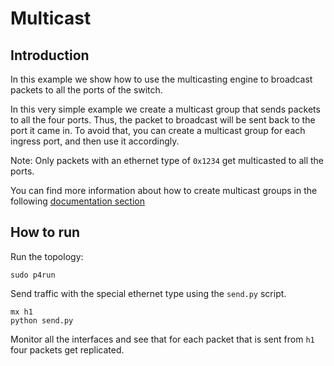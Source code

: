 # Multicast

## Introduction

In this example we show how to use the multicasting engine to broadcast
packets to all the ports of the switch.

In this very simple example we create a multicast group that sends packets
to all the four ports. Thus, the packet to broadcast will be sent back to
the port it came in. To avoid that, you can create a multicast group for
each ingress port, and then use it accordingly.

Note: Only packets with an ethernet type of `0x1234` get multicasted
to all the ports.

You can find more information about how to create multicast groups in
the following [documentation section]()

## How to run

Run the topology:

```
sudo p4run
```

Send traffic with the special ethernet type using the `send.py` script.

```
mx h1
python send.py
```

Monitor all the interfaces and see that for each packet that is sent from `h1`
four packets get replicated.
